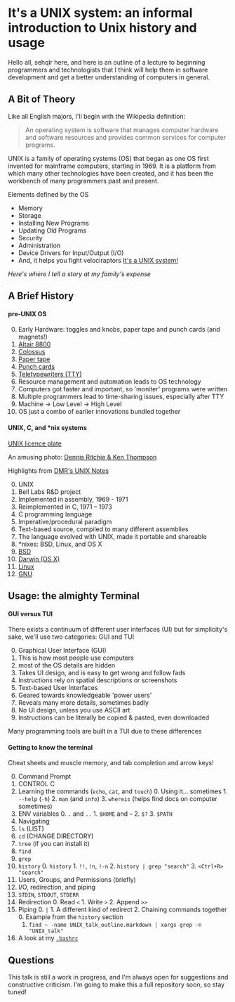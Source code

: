 # It's a UNIX system: an informal introduction to Unix history and usage

Hello all, sehqlr here, and here is an outline of a lecture to beginning
programmers and technologists that I think will help them in software
development and get a better understanding of computers in general.

## A Bit of Theory

Like all English majors, I'll begin with the Wikipedia definition:
>An operating system is software that manages computer hardware and software
>resources and provides common services for computer programs.

UNIX is a family of operating systems (OS) that began as one OS first invented
for mainframe computers, starting in 1969.
It is a platform from which many other technologies have been created,
and it has been the workbench of many programmers past and present.

Elements defined by the OS
* Memory
* Storage
* Installing New Programs
* Updating Old Programs
* Security
* Administration
* Device Drivers for Input/Output (I/O)
* And, it helps you fight velociraptors
[It's a UNIX system!](http://randar.com/post/92394210860/its-a-unix-system-i-know-this-jurassic-park)

*Here's where I tell a story at my family's expense*

## A Brief History

#### pre-UNIX OS

0. Early Hardware: toggles and knobs, paper tape and punch cards (and magnets!)
  0. [Altair 8800](http://en.wikipedia.org/wiki/Altair_8800#mediaviewer/File:Altair_8800_at_the_Computer_History_Museum,_cropped.jpg)
  1. [Colossus](http://en.wikipedia.org/wiki/Colossus_computer#mediaviewer/File:Colossus.jpg)
  2. [Paper tape](http://en.wikipedia.org/wiki/Punched_tape#mediaviewer/File:Dg-papertapes.jpg)
  3. [Punch cards](http://en.wikipedia.org/wiki/Punched_card#mediaviewer/File:IBM1130CopyCard.agr.jpg)
  4. [Teletypewriters (TTY)](http://heritageinmaine.blogspot.com/2011/10/not-hearing-history-at-governor-baxter.html)
1. Resource management and automation leads to OS technology
  0. Computers got faster and important, so 'moniter' programs were written
  1. Multiple programmers lead to time-sharing issues, especially after TTY
  2. Machine -> Low Level -> High Level
  3. OS just a combo of earlier innovations bundled together

#### UNIX, C, and \*nix systems

[UNIX licence plate](http://en.wikipedia.org/wiki/Live_Free_or_Die#mediaviewer/File:Actual_DEC_UNIX_License_Plate_DSC_0317.jpg)

An amusing photo:
[Dennis Ritchie & Ken Thompson](http://cm.bell-labs.com/cm/cs/who/dmr/picture.html)

Highlights from [DMR's UNIX Notes](http://cm.bell-labs.com/cm/cs/who/dmr/notes.html)

0. UNIX
  0. Bell Labs R&D project
  1. Implemented in assembly, 1969 - 1971
  2. Reimplemented in C, 1971 – 1973
1. C programming language
  0. Imperative/procedural paradigm
  1. Text-based source, compiled to many different assemblies
  2. The language evolved with UNIX, made it portable and shareable
2. \*nixes: BSD, Linux, and OS X
  0. [BSD](http://en.wikipedia.org/wiki/File:Bsd_daemon.jpg)
  1. [Darwin (OS X)](http://en.wikipedia.org/wiki/File:Hexley_the_Platypus.svg)
  2. [Linux](http://commons.wikimedia.org/wiki/File:Tux.svg)
  3. [GNU](http://en.wikipedia.org/wiki/File:Heckert_GNU_white.svg)

## Usage: the almighty Terminal

#### GUI versus TUI

There exists a continuum of different user interfaces (UI)
but for simplicity's sake, we'll use two categories: GUI and TUI

0. Graphical User Interface (GUI)
  0. This is how most people use computers
  1. most of the OS details are hidden
  2. Takes UI design, and is easy to get wrong and follow fads
  3. Instructions rely on spatial descriptions or screenshots
1. Text-based User Interfaces
  0. Geared towards knowledgeable 'power users'
  1. Reveals many more details, sometimes badly
  2. No UI design, unless you use ASCII art
  3. Instructions can be literally be copied & pasted, even downloaded

Many programming tools are built in a TUI due to these differences

#### Getting to know the terminal

Cheat sheets and muscle memory, and tab completion and arrow keys!

0. Command Prompt
  0. CONTROL C
  1. Learning the commands (`echo`, `cat`, and `touch`)
    0. Using it... sometimes
    1. `--help` (`-h`)
    2. `man` (and `info`)
    3. `whereis` (helps find docs on computer sometimes)
  2. ENV variables
    0. `.` and `..`
    1. `$HOME` and `~`
    2. `$?`
    3. `$PATH`
1. Navigating
  1. `ls` (LIST)
  2. `cd` (CHANGE DIRECTORY)
  3. `tree` (if you can install it)
  4. `find`
  5. `grep`
  6. `history`
    0. `history`
    1. `!!`, `!n`, `!-n`
    2. `history | grep "search"`
    3. `<Ctrl+R> "search"`
2. Users, Groups, and Permissions (briefly)
3. I/O, redirection, and piping
  0. `STDIN`, `STDOUT`, `STDERR`
  1. Redirection
    0. Read `<`
    1. Write `>`
    2. Append `>>`
  1. Piping
    0. `|`
    1. A different kind of redirect
    2. Chaining commands together
      0. Example from the `history` section
      1. `find ~ -name UNIX_talk_outline.markdown | xargs grep -n "UNIX_talk"`
4. A look at my [`.bashrc`](https://github.com/sehqlr/dotfiles/blob/master/bashrc)

## Questions

This talk is still a work in progress, and I'm always open for suggestions
and constructive criticism. I'm going to make this a full repository soon,
so stay tuned!
